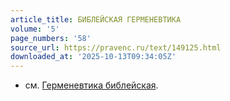 ```yaml
---
article_title: БИБЛЕЙСКАЯ ГЕРМЕНЕВТИКА
volume: '5'
page_numbers: '58'
source_url: https://pravenc.ru/text/149125.html
downloaded_at: '2025-10-13T09:34:05Z'
---
```


- см. [Герменевтика библейская](<https://pravenc.ru/text/Герменевтика библейская.html>).
